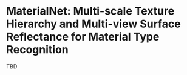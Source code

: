 # MaterialNet: Multi-scale Texture Hierarchy and Multi-view Surface Reflectance for Material Type Recognition

TBD
